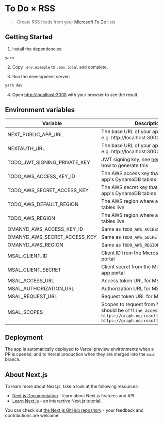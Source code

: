 # To Do × RSS

> Create RSS feeds from your [Microsoft To Do](https://todo.microsoft.com/) lists

## Getting Started

1. Install the dependencies:

```bash
yarn
```

2. Copy `.env.example` to `.env.local` and complete.

3. Run the development server:

```bash
yarn dev
```

4. Open [http://localhost:3000](http://localhost:3000) with your browser to see the result.

## Environment variables

| Variable                     | Description                                                                                                                               |
| ---------------------------- | ----------------------------------------------------------------------------------------------------------------------------------------- |
| NEXT_PUBLIC_APP_URL          | The base URL of your app with scheme, e.g. http://localhost:3000                                                                          |
| NEXTAUTH_URL                 | The base URL of your app with scheme, e.g. http://localhost:3000                                                                          |
| TODO_JWT_SIGNING_PRIVATE_KEY | JWT signing key, see [here](https://next-auth.js.org/warnings#jwt_auto_generated_signing_key) for docs on how to generate this            |
| TODO_AWS_ACCESS_KEY_ID       | The AWS access key that can access the app's DynamoDB tables                                                                              |
| TODO_AWS_SECRET_ACCESS_KEY   | The AWS secret key that can access the app's DynamoDB tables                                                                              |
| TODO_AWS_DEFAULT_REGION      | The AWS region where app's DynamoDB tables live                                                                                           |
| TODO_AWS_REGION              | The AWS region where app's DynamoDB tables live                                                                                           |
| OMANYD_AWS_ACCESS_KEY_ID     | Same as `TODO_AWS_ACCESS_KEY_ID`                                                                                                          |
| OMANYD_AWS_SECRET_ACCESS_KEY | Same as `TODO_AWS_SECRET_ACCESS_KEY`                                                                                                      |
| OMANYD_AWS_REGION            | Same as `TODO_AWS_REGION`                                                                                                                 |
| MSAL_CLIENT_ID               | Client ID from the Microsoft Azure app portal                                                                                             |
| MSAL_CLIENT_SECRET           | Client secret from the Microsoft Azure app portal                                                                                         |
| MSAL_ACCESS_URL              | Access token URL for MSAL                                                                                                                 |
| MSAL_AUTHORIZATION_URL       | Authorization URL for MSAL                                                                                                                |
| MSAL_REQUEST_URL             | Request token URL for MSAL                                                                                                                |
| MSAL_SCOPES                  | Scopes to request from Microsoft, should be `offline_access https://graph.microsoft.com/user.read https://graph.microsoft.com/tasks.read` |

## Deployment

The app is automatically deployed to Vercel preview environments when a PR is opened, and to Vercel production when they are merged into the `main` branch.

## About Next.js

To learn more about Next.js, take a look at the following resources:

- [Next.js Documentation](https://nextjs.org/docs) - learn about Next.js features and API.
- [Learn Next.js](https://nextjs.org/learn) - an interactive Next.js tutorial.

You can check out [the Next.js GitHub repository](https://github.com/vercel/next.js/) - your feedback and contributions are welcome!
